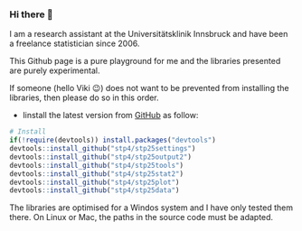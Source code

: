 ### Hi there 👋


I am a research assistant at the Universitätsklinik Innsbruck and have been a freelance statistician since 2006.

This Github page is a pure playground for me and the libraries presented are purely experimental.

If someone (hello Viki :wink:) does not want to be prevented from installing the libraries, then please do so in this order. 


-    Iinstall the latest version from
[GitHub](https://github.com/stp4) as follow:
  
``` r
# Install
if(!require(devtools)) install.packages("devtools")
devtools::install_github("stp4/stp25settings")
devtools::install_github("stp4/stp25output2")
devtools::install_github("stp4/stp25tools")
devtools::install_github("stp4/stp25stat2")
devtools::install_github("stp4/stp25plot")
devtools::install_github("stp4/stp25data")

```
The libraries are optimised for a Windos system and I have only tested them there. On Linux or Mac, the paths in the source code must be adapted.

<!--
**stp4/stp4** is a ✨ _special_ ✨ repository because its `README.md` (this file) appears on your GitHub profile.

Here are some ideas to get you started:

- 🔭 I’m currently working on ...
- 🌱 I’m currently learning ...
- 👯 I’m looking to collaborate on ...
- 🤔 I’m looking for help with ...
- 💬 Ask me about ...
- 📫 How to reach me: ...
- 😄 Pronouns: ...
- ⚡ Fun fact: ...
-->
